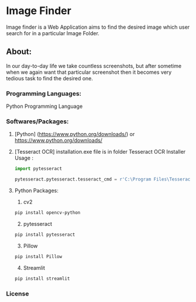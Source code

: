 # Image Finder

Image finder is a Web Application aims to find the desired image which user search for in a particular Image Folder.

## About:

In our day-to-day life we take countless screenshots, but after sometime when we again want that particular screenshot then it becomes very tedious task to find the desired one.


###  Programming Languages:

Python Programming Language

### Softwares/Packages:

1. [Python] (https://www.python.org/downloads/) or https://www.python.org/downloads/

2. [Tesseract OCR] installation.exe file is in folder Tesseract OCR Installer
    Usage :
    ```python
    import pytesseract

    pytesseract.pytesseract.tesseract_cmd = r'C:\Program Files\Tesseract-OCR\tesseract.exe'
    ```

3. Python Packages:
    1. cv2 
    ```bash
    pip install opencv-python
    ```
    2. pytesseract
    ```bash
    pip install pytesseract
    ```
    3. Pillow
    ```bash
    pip install Pillow
    ```
    4. Streamlit
    ```bash
    pip install streamlit
    ```


### License
<!-- [MIT]   can be changed -->


